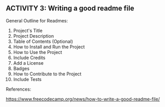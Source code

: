 ## ACTIVITY 3: Writing a good readme file



General Outline for Readmes:
1. Project's Title
2. Project Description
3. Table of Contents (Optional)
4. How to Install and Run the Project
5. How to Use the Project
6. Include Credits
7. Add a License
8. Badges
9. How to Contribute to the Project
10. Include Tests

References:

https://www.freecodecamp.org/news/how-to-write-a-good-readme-file/